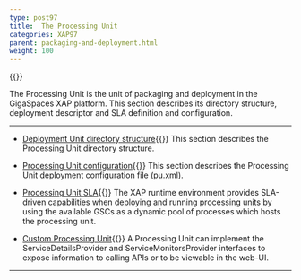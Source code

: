 ```yaml
---
type: post97
title:  The Processing Unit
categories: XAP97
parent: packaging-and-deployment.html
weight: 100
---
```


{{<wbr>}}

The Processing Unit is the unit of packaging and deployment in the GigaSpaces XAP platform. This section describes its directory structure, deployment descriptor and SLA definition and configuration.



<hr/>

- [Deployment Unit directory structure](./the-processing-unit-structure-and-configuration.html){{<wbr>}}
This section describes the Processing Unit directory structure.

- [Processing Unit configuration](./configuring-processing-unit-elements.html){{<wbr>}}
This section describes the Processing Unit deployment configuration file (pu.xml).

- [Processing Unit SLA](./configuring-the-processing-unit-sla.html){{<wbr>}}
The XAP runtime environment provides SLA-driven capabilities when deploying and running processing units by using the available GSCs as a dynamic pool of processes which hosts the processing unit.

- [Custom Processing Unit](./custom-processing-unit-details-and-monitors.html){{<wbr>}}
A Processing Unit can implement the ServiceDetailsProvider and ServiceMonitorsProvider interfaces to expose information to calling APIs or to be viewable in the web-UI.

<hr/>



